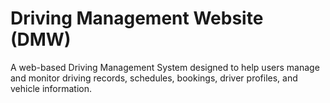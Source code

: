 # Driving Management Website (DMW)

A web-based Driving Management System designed to help users manage and monitor driving records, schedules, bookings, driver profiles, and vehicle information.


